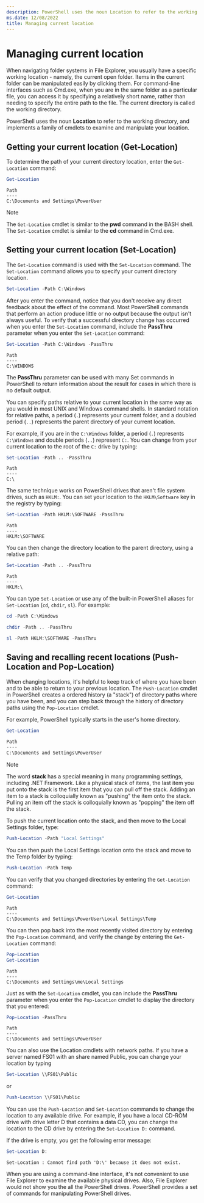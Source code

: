 ```yaml
---
description: PowerShell uses the noun Location to refer to the working directory, and implements a family of cmdlets to examine and manipulate your location.
ms.date: 12/08/2022
title: Managing current location
---
```

# Managing current location

When navigating folder systems in File Explorer, you usually have a specific working location -
namely, the current open folder. Items in the current folder can be manipulated easily by clicking
them. For command-line interfaces such as Cmd.exe, when you are in the same folder as a particular
file, you can access it by specifying a relatively short name, rather than needing to specify the
entire path to the file. The current directory is called the working directory.

PowerShell uses the noun **Location** to refer to the working directory, and implements a family of
cmdlets to examine and manipulate your location.

## Getting your current location (Get-Location)

To determine the path of your current directory location, enter the `Get-Location` command:

```powershell
Get-Location
```

```Output
Path
----
C:\Documents and Settings\PowerUser
```

> [!NOTE]
> The `Get-Location` cmdlet is similar to the **pwd** command in the BASH shell. The `Set-Location`
> cmdlet is similar to the **cd** command in Cmd.exe.

## Setting your current location (Set-Location)

The `Get-Location` command is used with the `Set-Location` command. The `Set-Location` command
allows you to specify your current directory location.

```powershell
Set-Location -Path C:\Windows
```

After you enter the command, notice that you don't receive any direct feedback about the effect of
the command. Most PowerShell commands that perform an action produce little or no output because the
output isn't always useful. To verify that a successful directory change has occurred when you enter
the `Set-Location` command, include the **PassThru** parameter when you enter the `Set-Location`
command:

```powershell
Set-Location -Path C:\Windows -PassThru
```

```Output
Path
----
C:\WINDOWS
```

The **PassThru** parameter can be used with many Set commands in PowerShell to return information
about the result for cases in which there is no default output.

You can specify paths relative to your current location in the same way as you would in most UNIX
and Windows command shells. In standard notation for relative paths, a period (`.`) represents your
current folder, and a doubled period (`..`) represents the parent directory of your current
location.

For example, if you are in the `C:\Windows` folder, a period (`.`) represents `C:\Windows` and
double periods (`..`) represent `C:`. You can change from your current location to the root of the
`C:` drive by typing:

```powershell
Set-Location -Path .. -PassThru
```

```Output
Path
----
C:\
```

The same technique works on PowerShell drives that aren't file system drives, such as `HKLM:`. You
can set your location to the `HKLM\Software` key in the registry by typing:

```powershell
Set-Location -Path HKLM:\SOFTWARE -PassThru
```

```Output
Path
----
HKLM:\SOFTWARE
```

You can then change the directory location to the parent directory, using a relative path:

```powershell
Set-Location -Path .. -PassThru
```

```Output
Path
----
HKLM:\
```

You can type `Set-Location` or use any of the built-in PowerShell aliases for `Set-Location` (`cd`,
`chdir`, `sl`). For example:

```powershell
cd -Path C:\Windows
```

```powershell
chdir -Path .. -PassThru
```

```powershell
sl -Path HKLM:\SOFTWARE -PassThru
```

## Saving and recalling recent locations (Push-Location and Pop-Location)

When changing locations, it's helpful to keep track of where you have been and to be able to return
to your previous location. The `Push-Location` cmdlet in PowerShell creates a ordered history (a
"stack") of directory paths where you have been, and you can step back through the history of
directory paths using the `Pop-Location` cmdlet.

For example, PowerShell typically starts in the user's home directory.

```powershell
Get-Location

Path
----
C:\Documents and Settings\PowerUser
```

> [!NOTE]
> The word **stack** has a special meaning in many programming settings, including .NET Framework.
> Like a physical stack of items, the last item you put onto the stack is the first item that you
> can pull off the stack. Adding an item to a stack is colloquially known as "pushing" the item onto
> the stack. Pulling an item off the stack is colloquially known as "popping" the item off the
> stack.

To push the current location onto the stack, and then move to the Local Settings folder, type:

```powershell
Push-Location -Path "Local Settings"
```

You can then push the Local Settings location onto the stack and move to the Temp folder by typing:

```powershell
Push-Location -Path Temp
```

You can verify that you changed directories by entering the `Get-Location` command:

```powershell
Get-Location
```

```Output
Path
----
C:\Documents and Settings\PowerUser\Local Settings\Temp
```

You can then pop back into the most recently visited directory by entering the `Pop-Location`
command, and verify the change by entering the `Get-Location` command:

```powershell
Pop-Location
Get-Location
```

```Output
Path
----
C:\Documents and Settings\me\Local Settings
```

Just as with the `Set-Location` cmdlet, you can include the **PassThru** parameter when you enter
the `Pop-Location` cmdlet to display the directory that you entered:

```powershell
Pop-Location -PassThru
```

```Output
Path
----
C:\Documents and Settings\PowerUser
```

You can also use the Location cmdlets with network paths. If you have a server named FS01 with an
share named Public, you can change your location by typing

```powershell
Set-Location \\FS01\Public
```

or

```powershell
Push-Location \\FS01\Public
```

You can use the `Push-Location` and `Set-Location` commands to change the location to any available
drive. For example, if you have a local CD-ROM drive with drive letter D that contains a data CD,
you can change the location to the CD drive by entering the `Set-Location D:` command.

If the drive is empty, you get the following error message:

```powershell
Set-Location D:
```

```Output
Set-Location : Cannot find path 'D:\' because it does not exist.
```

When you are using a command-line interface, it's not convenient to use File Explorer to examine the
available physical drives. Also, File Explorer would not show you the all the PowerShell drives.
PowerShell provides a set of commands for manipulating PowerShell drives.
